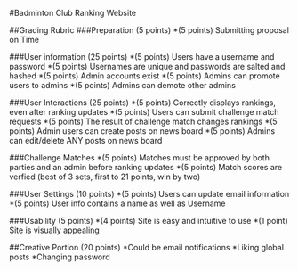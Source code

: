 #Badminton Club Ranking Website

##Grading Rubric
###Preparation (5 points)
*(5 points) Submitting proposal on Time

###User information (25 points)
*(5 points) Users have a username and password
*(5 points) Usernames are unique and passwords are salted and hashed
*(5 points) Admin accounts exist
*(5 points) Admins can promote users to admins
*(5 points) Admins can demote other admins

###User Interactions (25 points)
*(5 points) Correctly displays rankings, even after ranking updates
*(5 points) Users can submit challenge match requests
*(5 points) The result of challenge match changes rankings 
*(5 points) Admin users can create posts on news board
*(5 points) Admins can edit/delete ANY posts on news board

###Challenge Matches
*(5 points) Matches must be approved by both parties and an admin before ranking updates
*(5 points) Match scores are verfied (best of 3 sets, first to 21 points, win by two)

###User Settings (10 points)
*(5 points) Users can update email information
*(5 points) User info contains a name as well as Username

###Usability (5 points)
*(4 points) Site is easy and intuitive to use
*(1 point) Site is visually appealing

##Creative Portion (20 points)
*Could be email notifications
*Liking global posts
*Changing password
